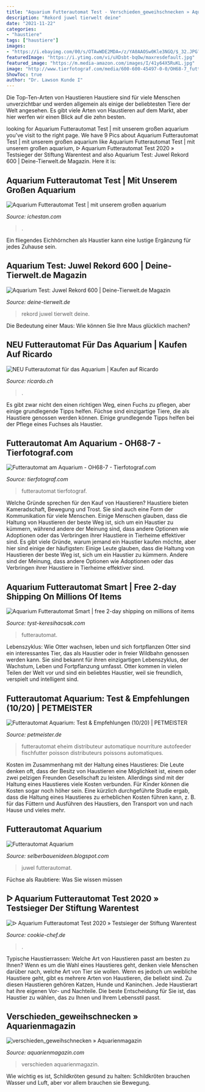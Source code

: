 ```yaml
---
title: "Aquarium Futterautomat Test - Verschieden_geweihschnecken » Aquarienmagazin"
description: "Rekord juwel tierwelt deine"
date: "2021-11-22"
categories:
- "haustiere"
tags: ["haustiere"]
images:
- "https://i.ebayimg.com/00/s/OTAwWDE2MDA=/z/YA0AAOSw0Kle3NGQ/$_32.JPG?set_id=880000500F"
featuredImage: "https://i.ytimg.com/vi/uXDsbt-bqOw/maxresdefault.jpg"
featured_image: "https://m.media-amazon.com/images/I/41y64X5RuKL.jpg"
image: "http://www.tierfotograf.com/media/600-600-45497-0-0/OH68-7_futterautomat-am-aquarium.jpg"
ShowToc: true
author: "Dr. Lawson Kunde I"
---
```



Die Top-Ten-Arten von Haustieren
Haustiere sind für viele Menschen unverzichtbar und werden allgemein als einige der beliebtesten Tiere der Welt angesehen. Es gibt viele Arten von Haustieren auf dem Markt, aber hier werfen wir einen Blick auf die zehn besten.

	

		
looking for Aquarium Futterautomat Test | mit unserem großen aquarium you've visit to the right page. We have 9 Pics about Aquarium Futterautomat Test | mit unserem großen aquarium like Aquarium Futterautomat Test | mit unserem großen aquarium, ᐅ Aquarium Futterautomat Test 2020 » Testsieger der Stiftung Warentest and also Aquarium Test: Juwel Rekord 600 | Deine-Tierwelt.de Magazin. Here it is:
		
    
## Aquarium Futterautomat Test | Mit Unserem Großen Aquarium

<img loading=lazy src="https://ichestan.com/airg/LMJeNIE5WjMSAgFK9rk17wHaQS.jpg" onerror="this.onerror=null;this.src='https://tse1.mm.bing.net/th?id=OIP.kZS0PZ-a-ZAkmm7cjAMXcQAAAA&amp;pid=15.1';" alt="Aquarium Futterautomat Test | mit unserem großen aquarium">

_Source: ichestan.com_

>. 

	

Ein fliegendes Eichhörnchen als Haustier kann eine lustige Ergänzung für jedes Zuhause sein.

    
## Aquarium Test: Juwel Rekord 600 | Deine-Tierwelt.de Magazin

<img loading=lazy src="https://www.deine-tierwelt.de/magazin/wp-content/uploads/sites/2/2013/10/Rekord_600_21600_l.jpg" onerror="this.onerror=null;this.src='https://tse4.mm.bing.net/th?id=OIP.RPqPoDaYLPN61zRRArIXjAHaE7&amp;pid=15.1';" alt="Aquarium Test: Juwel Rekord 600 | Deine-Tierwelt.de Magazin">

_Source: deine-tierwelt.de_

>rekord juwel tierwelt deine. 

	

Die Bedeutung einer Maus: Wie können Sie Ihre Maus glücklich machen?

    
## NEU Futterautomat Für Das Aquarium | Kaufen Auf Ricardo

<img loading=lazy src="https://img.ricardostatic.ch/t_1000x750/pl/1084334140/0/1/neu-futterautomat-fur-das-aquarium.jpg" onerror="this.onerror=null;this.src='https://tse3.mm.bing.net/th?id=OIP.D72tzuvMNqZAPLi8Zcq_ewHaHa&amp;pid=15.1';" alt="NEU Futterautomat für das Aquarium | Kaufen auf Ricardo">

_Source: ricardo.ch_

>. 

	

Es gibt zwar nicht den einen richtigen Weg, einen Fuchs zu pflegen, aber einige grundlegende Tipps helfen.
Füchse sind einzigartige Tiere, die als Haustiere genossen werden können. Einige grundlegende Tipps helfen bei der Pflege eines Fuchses als Haustier.

    
## Futterautomat Am Aquarium - OH68-7 - Tierfotograf.com

<img loading=lazy src="http://www.tierfotograf.com/media/600-600-45497-0-0/OH68-7_futterautomat-am-aquarium.jpg" onerror="this.onerror=null;this.src='https://tse1.mm.bing.net/th?id=OIP.GOFubEaZ7qWoUZuwnH5LCwHaE7&amp;pid=15.1';" alt="Futterautomat am Aquarium - OH68-7 - Tierfotograf.com">

_Source: tierfotograf.com_

>futterautomat tierfotograf. 

	

Welche Gründe sprechen für den Kauf von Haustieren?
Haustiere bieten Kameradschaft, Bewegung und Trost. Sie sind auch eine Form der Kommunikation für viele Menschen. Einige Menschen glauben, dass die Haltung von Haustieren der beste Weg ist, sich um ein Haustier zu kümmern, während andere der Meinung sind, dass andere Optionen wie Adoptionen oder das Verbringen ihrer Haustiere in Tierheime effektiver sind. Es gibt viele Gründe, warum jemand ein Haustier kaufen möchte, aber hier sind einige der häufigsten:
Einige Leute glauben, dass die Haltung von Haustieren der beste Weg ist, sich um ein Haustier zu kümmern. Andere sind der Meinung, dass andere Optionen wie Adoptionen oder das Verbringen ihrer Haustiere in Tierheime effektiver sind.

    
## Aquarium Futterautomat Smart | Free 2-day Shipping On Millions Of Items

<img loading=lazy src="https://tyst-keresihacsak.com/khlo/4KDbvEHaqa4ZPjEqPZ0jKgAAAA.jpg" onerror="this.onerror=null;this.src='https://tse4.mm.bing.net/th?id=OIP.xTpzFQHrwl0iEQzNM9BFTQAAAA&amp;pid=15.1';" alt="Aquarium Futterautomat Smart | free 2-day shipping on millions of items">

_Source: tyst-keresihacsak.com_

>futterautomat. 

	

Lebenszyklus: Wie Otter wachsen, leben und sich fortpflanzen
Otter sind ein interessantes Tier, das als Haustier oder in freier Wildbahn genossen werden kann. Sie sind bekannt für ihren einzigartigen Lebenszyklus, der Wachstum, Leben und Fortpflanzung umfasst. Otter kommen in vielen Teilen der Welt vor und sind ein beliebtes Haustier, weil sie freundlich, verspielt und intelligent sind.

    
## Futterautomat Aquarium: Test &amp; Empfehlungen (10/20) | PETMEISTER

<img loading=lazy src="https://m.media-amazon.com/images/I/41y64X5RuKL.jpg" onerror="this.onerror=null;this.src='https://tse4.mm.bing.net/th?id=OIP.Kw38EaRnbIzCqjwXDFGcVwAAAA&amp;pid=15.1';" alt="Futterautomat Aquarium: Test &amp; Empfehlungen (10/20) | PETMEISTER">

_Source: petmeister.de_

>futterautomat eheim distributeur automatique nourriture autofeeder fischfutter poisson distributeurs poissons automatiques. 

	

Kosten im Zusammenhang mit der Haltung eines Haustieres:
Die Leute denken oft, dass der Besitz von Haustieren eine Möglichkeit ist, einem oder zwei pelzigen Freunden Gesellschaft zu leisten. Allerdings sind mit der Haltung eines Haustieres viele Kosten verbunden. Für Kinder können die Kosten sogar noch höher sein. Eine kürzlich durchgeführte Studie ergab, dass die Haltung eines Haustieres zu erheblichen Kosten führen kann, z. B. für das Füttern und Ausführen des Haustiers, den Transport von und nach Hause und vieles mehr.

    
## Futterautomat Aquarium

<img loading=lazy src="https://i.ytimg.com/vi/uXDsbt-bqOw/maxresdefault.jpg" onerror="this.onerror=null;this.src='https://tse2.mm.bing.net/th?id=OIP.svmsx2dB--tzcgbFKBmUXAHaEK&amp;pid=15.1';" alt="Futterautomat Aquarium">

_Source: selberbauenideen.blogspot.com_

>juwel futterautomat. 

	

Füchse als Raubtiere: Was Sie wissen müssen

    
## ᐅ Aquarium Futterautomat Test 2020 » Testsieger Der Stiftung Warentest

<img loading=lazy src="https://i.ebayimg.com/00/s/OTAwWDE2MDA=/z/YA0AAOSw0Kle3NGQ/$_32.JPG?set_id=880000500F" onerror="this.onerror=null;this.src='https://tse2.mm.bing.net/th?id=OIP.MV72nAzQHciJQy3s9kRn9wHaEK&amp;pid=15.1';" alt="ᐅ Aquarium Futterautomat Test 2020 » Testsieger der Stiftung Warentest">

_Source: cookie-chef.de_

>. 

	

Typische Haustierrassen: Welche Art von Haustieren passt am besten zu Ihnen?
Wenn es um die Wahl eines Haustieres geht, denken viele Menschen darüber nach, welche Art von Tier sie wollen. Wenn es jedoch um weibliche Haustiere geht, gibt es mehrere Arten von Haustieren, die beliebt sind. Zu diesen Haustieren gehören Katzen, Hunde und Kaninchen. Jede Haustierart hat ihre eigenen Vor- und Nachteile. Die beste Entscheidung für Sie ist, das Haustier zu wählen, das zu Ihnen und Ihrem Lebensstil passt.

    
## Verschieden_geweihschnecken » Aquarienmagazin

<img loading=lazy src="https://aquarienmagazin.com/wp-content/uploads/2021/10/verschieden_geweihschnecken.jpg" onerror="this.onerror=null;this.src='https://tse4.mm.bing.net/th?id=OIP.U2e4CZSDFyyKOitNYiJ7sgHaFZ&amp;pid=15.1';" alt="verschieden_geweihschnecken » Aquarienmagazin">

_Source: aquarienmagazin.com_

>verschieden aquarienmagazin. 

	

Wie wichtig es ist, Schildkröten gesund zu halten: Schildkröten brauchen Wasser und Luft, aber vor allem brauchen sie Bewegung.

